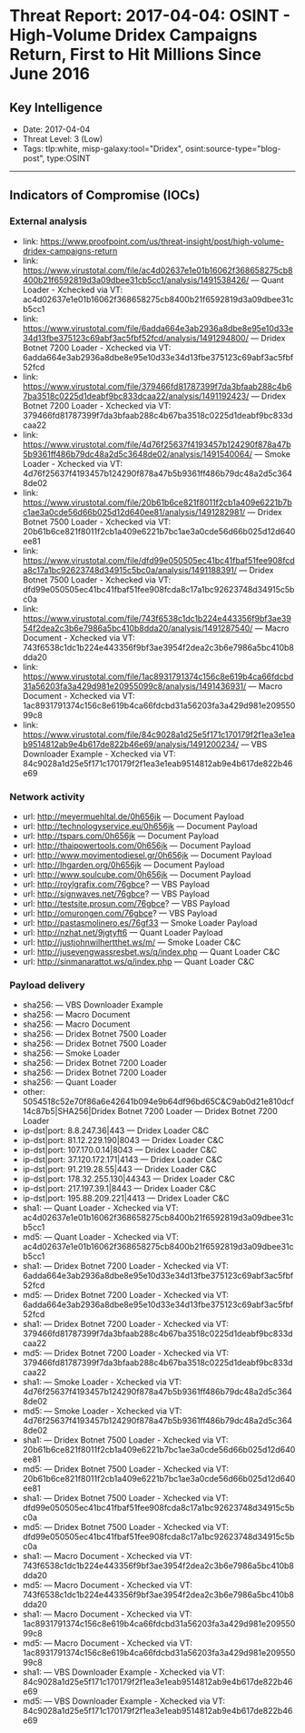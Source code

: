 # Threat Report: 2017-04-04: OSINT - High-Volume Dridex Campaigns Return, First to Hit Millions Since June 2016


## Key Intelligence
* Date: 2017-04-04
* Threat Level: 3 (Low)
* Tags: tlp:white, misp-galaxy:tool="Dridex", osint:source-type="blog-post", type:OSINT

---

## Indicators of Compromise (IOCs)
### External analysis
* link: https://www.proofpoint.com/us/threat-insight/post/high-volume-dridex-campaigns-return
* link: https://www.virustotal.com/file/ac4d02637e1e01b16062f368658275cb8400b21f6592819d3a09dbee31cb5cc1/analysis/1491538426/ — Quant Loader - Xchecked via VT: ac4d02637e1e01b16062f368658275cb8400b21f6592819d3a09dbee31cb5cc1
* link: https://www.virustotal.com/file/6adda664e3ab2936a8dbe8e95e10d33e34d13fbe375123c69abf3ac5fbf52fcd/analysis/1491294800/ — Dridex Botnet 7200 Loader - Xchecked via VT: 6adda664e3ab2936a8dbe8e95e10d33e34d13fbe375123c69abf3ac5fbf52fcd
* link: https://www.virustotal.com/file/379466fd81787399f7da3bfaab288c4b67ba3518c0225d1deabf9bc833dcaa22/analysis/1491192423/ — Dridex Botnet 7200 Loader - Xchecked via VT: 379466fd81787399f7da3bfaab288c4b67ba3518c0225d1deabf9bc833dcaa22
* link: https://www.virustotal.com/file/4d76f25637f4193457b124290f878a47b5b9361ff486b79dc48a2d5c3648de02/analysis/1491540064/ — Smoke Loader - Xchecked via VT: 4d76f25637f4193457b124290f878a47b5b9361ff486b79dc48a2d5c3648de02
* link: https://www.virustotal.com/file/20b61b6ce821f8011f2cb1a409e6221b7bc1ae3a0cde56d66b025d12d640ee81/analysis/1491282981/ — Dridex Botnet 7500 Loader - Xchecked via VT: 20b61b6ce821f8011f2cb1a409e6221b7bc1ae3a0cde56d66b025d12d640ee81
* link: https://www.virustotal.com/file/dfd99e050505ec41bc41fbaf51fee908fcda8c17a1bc92623748d34915c5bc0a/analysis/1491188391/ — Dridex Botnet 7500 Loader - Xchecked via VT: dfd99e050505ec41bc41fbaf51fee908fcda8c17a1bc92623748d34915c5bc0a
* link: https://www.virustotal.com/file/743f6538c1dc1b224e443356f9bf3ae3954f2dea2c3b6e7986a5bc410b8dda20/analysis/1491287540/ — Macro Document - Xchecked via VT: 743f6538c1dc1b224e443356f9bf3ae3954f2dea2c3b6e7986a5bc410b8dda20
* link: https://www.virustotal.com/file/1ac8931791374c156c8e619b4ca66fdcbd31a56203fa3a429d981e20955099c8/analysis/1491436931/ — Macro Document - Xchecked via VT: 1ac8931791374c156c8e619b4ca66fdcbd31a56203fa3a429d981e20955099c8
* link: https://www.virustotal.com/file/84c9028a1d25e5f171c170179f2f1ea3e1eab9514812ab9e4b617de822b46e69/analysis/1491200234/ — VBS Downloader Example - Xchecked via VT: 84c9028a1d25e5f171c170179f2f1ea3e1eab9514812ab9e4b617de822b46e69

### Network activity
* url: http://meyermuehltal.de/0h656jk — Document Payload
* url: http://technologyservice.eu/0h656jk — Document Payload
* url: http://tspars.com/0h656jk — Document Payload
* url: http://thaipowertools.com/0h656jk — Document Payload
* url: http://www.movimentodiesel.gr/0h656jk — Document Payload
* url: http://lhgarden.org/0h656jk — Document Payload
* url: http://www.soulcube.com/0h656jk — Document Payload
* url: http://roylgrafix.com/76gbce? — VBS Payload
* url: http://signwaves.net/76gbce? — VBS Payload
* url: http://testsite.prosun.com/76gbce? — VBS Payload
* url: http://omurongen.com/76gbce? — VBS Payload
* url: http://pastasmolinero.es/76gf33 — Smoke Loader Payload
* url: http://nzhat.net/9jgtyft6 — Quant Loader Payload
* url: http://justjohnwilhertthet.ws/m/ — Smoke Loader C&C
* url: http://jusevengwassresbet.ws/q/index.php — Quant Loader C&C
* url: http://sinmanarattot.ws/q/index.php — Quant Loader C&C

### Payload delivery
* sha256: <sha256> — VBS Downloader Example
* sha256: <sha256> — Macro Document
* sha256: <sha256> — Macro Document
* sha256: <sha256> — Dridex Botnet 7500 Loader
* sha256: <sha256> — Dridex Botnet 7500 Loader
* sha256: <sha256> — Smoke Loader
* sha256: <sha256> — Dridex Botnet 7200 Loader
* sha256: <sha256> — Dridex Botnet 7200 Loader
* sha256: <sha256> — Quant Loader
* other: 5054518c52e70f86a6e42641b094e9b64df96bd65C&C9ab0d21e810dcf14c87b5|SHA256|Dridex Botnet 7200 Loader — Dridex Botnet 7200 Loader
* ip-dst|port: 8.8.247.36|443 — Dridex Loader C&C
* ip-dst|port: 81.12.229.190|8043 — Dridex Loader C&C
* ip-dst|port: 107.170.0.14|8043 — Dridex Loader C&C
* ip-dst|port: 37.120.172.171|4143 — Dridex Loader C&C
* ip-dst|port: 91.219.28.55|443 — Dridex Loader C&C
* ip-dst|port: 178.32.255.130|44343 — Dridex Loader C&C
* ip-dst|port: 217.197.39.1|8443 — Dridex Loader C&C
* ip-dst|port: 195.88.209.221|4413 — Dridex Loader C&C
* sha1: <sha1> — Quant Loader - Xchecked via VT: ac4d02637e1e01b16062f368658275cb8400b21f6592819d3a09dbee31cb5cc1
* md5: <md5> — Quant Loader - Xchecked via VT: ac4d02637e1e01b16062f368658275cb8400b21f6592819d3a09dbee31cb5cc1
* sha1: <sha1> — Dridex Botnet 7200 Loader - Xchecked via VT: 6adda664e3ab2936a8dbe8e95e10d33e34d13fbe375123c69abf3ac5fbf52fcd
* md5: <md5> — Dridex Botnet 7200 Loader - Xchecked via VT: 6adda664e3ab2936a8dbe8e95e10d33e34d13fbe375123c69abf3ac5fbf52fcd
* sha1: <sha1> — Dridex Botnet 7200 Loader - Xchecked via VT: 379466fd81787399f7da3bfaab288c4b67ba3518c0225d1deabf9bc833dcaa22
* md5: <md5> — Dridex Botnet 7200 Loader - Xchecked via VT: 379466fd81787399f7da3bfaab288c4b67ba3518c0225d1deabf9bc833dcaa22
* sha1: <sha1> — Smoke Loader - Xchecked via VT: 4d76f25637f4193457b124290f878a47b5b9361ff486b79dc48a2d5c3648de02
* md5: <md5> — Smoke Loader - Xchecked via VT: 4d76f25637f4193457b124290f878a47b5b9361ff486b79dc48a2d5c3648de02
* sha1: <sha1> — Dridex Botnet 7500 Loader - Xchecked via VT: 20b61b6ce821f8011f2cb1a409e6221b7bc1ae3a0cde56d66b025d12d640ee81
* md5: <md5> — Dridex Botnet 7500 Loader - Xchecked via VT: 20b61b6ce821f8011f2cb1a409e6221b7bc1ae3a0cde56d66b025d12d640ee81
* sha1: <sha1> — Dridex Botnet 7500 Loader - Xchecked via VT: dfd99e050505ec41bc41fbaf51fee908fcda8c17a1bc92623748d34915c5bc0a
* md5: <md5> — Dridex Botnet 7500 Loader - Xchecked via VT: dfd99e050505ec41bc41fbaf51fee908fcda8c17a1bc92623748d34915c5bc0a
* sha1: <sha1> — Macro Document - Xchecked via VT: 743f6538c1dc1b224e443356f9bf3ae3954f2dea2c3b6e7986a5bc410b8dda20
* md5: <md5> — Macro Document - Xchecked via VT: 743f6538c1dc1b224e443356f9bf3ae3954f2dea2c3b6e7986a5bc410b8dda20
* sha1: <sha1> — Macro Document - Xchecked via VT: 1ac8931791374c156c8e619b4ca66fdcbd31a56203fa3a429d981e20955099c8
* md5: <md5> — Macro Document - Xchecked via VT: 1ac8931791374c156c8e619b4ca66fdcbd31a56203fa3a429d981e20955099c8
* sha1: <sha1> — VBS Downloader Example - Xchecked via VT: 84c9028a1d25e5f171c170179f2f1ea3e1eab9514812ab9e4b617de822b46e69
* md5: <md5> — VBS Downloader Example - Xchecked via VT: 84c9028a1d25e5f171c170179f2f1ea3e1eab9514812ab9e4b617de822b46e69
